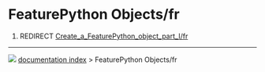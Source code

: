 # FeaturePython Objects/fr
1.  REDIRECT [Create_a\_FeaturePython_object_part_I/fr](Create_a_FeaturePython_object_part_I/fr.md)



---
![](images/Right_arrow.png) [documentation index](../README.md) > FeaturePython Objects/fr
